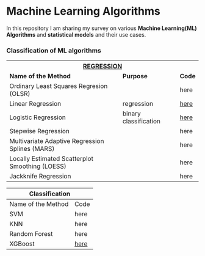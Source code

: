 # Machine Learning Algorithms

In this repository I am sharing my survey on various **Machine Learning(ML) Algorithms** and **statistical models** and their use cases.

###                                         Classification of ML algorithms

 <table>
  <tr>
    <th colspan="3"><span style="font-weight:bold;text-decoration:underline">REGRESSION</span><br></th>
  </tr>
  <tr>
    <td><span style="font-weight:bold">Name of the Method</span></td>
    <td><span style="font-weight:bold">Purpose</span></td>
    <td><span style="font-weight:bold">Code</span></td>
  </tr>
  <tr>
    <td>Ordinary Least Squares Regresion (OLSR)</td>
    <td></td>
    <td>here</td>
  </tr>
  <tr>
    <td>Linear Regression</td>
    <td>regression</td>
    <td><a href="https://github.com/abhinabasaha/Machine_Learning_Algorithms/tree/master/Regression/Linear_Regression">here</td>
  </tr>
  <tr>
    <td>Logistic Regression</td>
    <td>binary classification</td>
    <td><a href="https://github.com/abhinabasaha/Machine_Learning_Algorithms/tree/master/Regression/Logistic_Regression">here</td>
  </tr>
  <tr>
    <td>Stepwise Regression</td>
    <td></td>
    <td>here</td>
  </tr>
  <tr>
    <td>Multivariate Adaptive Regression Splines (MARS)</td>
    <td></td>
    <td>here</td>
  </tr>
  <tr>
    <td>Locally Estimated Scatterplot Smoothing (LOESS)</td>
    <td></td>
    <td>here</td>
  </tr>
  <tr>
    <td>Jackknife Regression</td>
    <td></td>
    <td>here</td>
  </tr>
</table>



<table>
<thead>
  <tr>
    <th colspan="2">Classification<br></th>
  </tr>
</thead>
<tbody>
  <tr>
    <td>Name of the Method</td>
    <td>Code</td>
  </tr>
  <tr>
    <td>SVM</td>
    <td>here</td>
  </tr>
  <tr>
    <td>KNN</td>
    <td>here</td>
  </tr>
  <tr>
    <td>Random Forest</td>
    <td>here</td>
  </tr>
  <tr>
    <td>XGBoost</td>
    <td><a href="https://github.com/abhinabasaha/Machine_Learning_Algorithms/blob/master/Ensemble%20Learning/XG_boost/XG_boost.ipynb">here</a></td>
  </tr>
</tbody>
</table>
